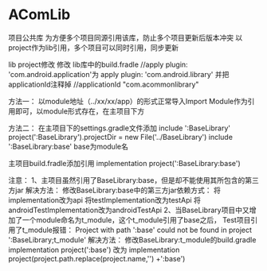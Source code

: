 # AComLib
项目公共库
为方便多个项目同源引用该库，防止多个项目更新后版本冲突
以project作为lib引用，多个项目可以同时引用，同步更新

lib project修改
修改 lib库中的build.fradle
//apply plugin: 'com.android.application'为
apply plugin: 'com.android.library'
并把applicationId注释掉
//applicationId "com.acommonlibrary"

方法一：
以module地址（../xx/xx/app）的形式正常导入Import Module作为引用即可，以module形式存在，在主项目下方

方法二：
在主项目下的settings.gradle文件添加
include ':BaseLibrary'
project(':BaseLibrary').projectDir = new File('../BaseLibrary')
include ':BaseLibrary:base' base为module名

主项目build.fradle添加引用
implementation project(':BaseLibrary:base')

注意：
1、主项目虽然引用了BaseLibrary:base，但是却不能使用其所包含的第三方jar
    解决方法：
        修改BaseLibrary:base中的第三方jar依赖方式：
            将implementation改为api
            将testImplementation改为testApi
            将androidTestImplementation改为androidTestApi
2、当BaseLibrary项目中又增加了一个module命名为t_module，这个t_module引用了base之后，
    Test项目引用了t_module报错：
        Project with path ':base' could not be found in project ':BaseLibrary;t_module'
    解决方法：
        修改BaseLibrary:t_module的build.gradle
            implementation project(':base')
        改为
            implementation project(project.path.replace(project.name,'') +':base')







